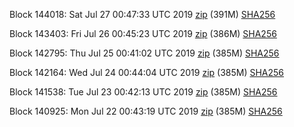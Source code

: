 Block 144018: Sat Jul 27 00:47:33 UTC 2019 [zip](https://dash-bootstrap.ams3.digitaloceanspaces.com/testnet/2019-07-27/bootstrap.dat.zip) (391M) [SHA256](https://dash-bootstrap.ams3.digitaloceanspaces.com/testnet/2019-07-27/sha256.txt)

Block 143403: Fri Jul 26 00:45:23 UTC 2019 [zip](https://dash-bootstrap.ams3.digitaloceanspaces.com/testnet/2019-07-26/bootstrap.dat.zip) (386M) [SHA256](https://dash-bootstrap.ams3.digitaloceanspaces.com/testnet/2019-07-26/sha256.txt)

Block 142795: Thu Jul 25 00:41:02 UTC 2019 [zip](https://dash-bootstrap.ams3.digitaloceanspaces.com/testnet/2019-07-25/bootstrap.dat.zip) (385M) [SHA256](https://dash-bootstrap.ams3.digitaloceanspaces.com/testnet/2019-07-25/sha256.txt)

Block 142164: Wed Jul 24 00:44:04 UTC 2019 [zip](https://dash-bootstrap.ams3.digitaloceanspaces.com/testnet/2019-07-24/bootstrap.dat.zip) (385M) [SHA256](https://dash-bootstrap.ams3.digitaloceanspaces.com/testnet/2019-07-24/sha256.txt)

Block 141538: Tue Jul 23 00:42:13 UTC 2019 [zip](https://dash-bootstrap.ams3.digitaloceanspaces.com/testnet/2019-07-23/bootstrap.dat.zip) (385M) [SHA256](https://dash-bootstrap.ams3.digitaloceanspaces.com/testnet/2019-07-23/sha256.txt)

Block 140925: Mon Jul 22 00:43:19 UTC 2019 [zip](https://dash-bootstrap.ams3.digitaloceanspaces.com/testnet/2019-07-22/bootstrap.dat.zip) (385M) [SHA256](https://dash-bootstrap.ams3.digitaloceanspaces.com/testnet/2019-07-22/sha256.txt)
